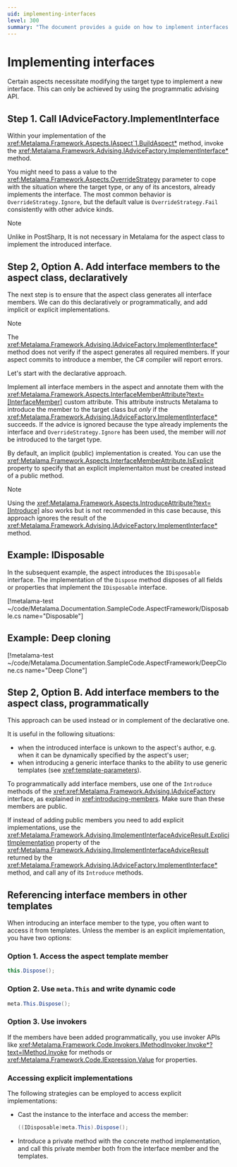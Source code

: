 ```yaml
---
uid: implementing-interfaces
level: 300
summary: "The document provides a guide on how to implement interfaces using the programmatic advising API in the Metalama Framework, with examples for IDisposable and Deep cloning."
---
```

# Implementing interfaces

Certain aspects necessitate modifying the target type to implement a new interface. This can only be achieved by using the programmatic advising API.

## Step 1. Call IAdviceFactory.ImplementInterface

Within your implementation of the <xref:Metalama.Framework.Aspects.IAspect`1.BuildAspect*> method, invoke the <xref:Metalama.Framework.Advising.IAdviceFactory.ImplementInterface*> method.

You might need to pass a value to the <xref:Metalama.Framework.Aspects.OverrideStrategy> parameter to cope with the situation where the target type, or any of its ancestors, already implements the interface. The most common behavior is `OverrideStrategy.Ignore`, but the default value is `OverrideStrategy.Fail` consistently with other advice kinds.

> [!NOTE]
>  Unlike in PostSharp, It is not necessary in Metalama for the aspect class to implement the introduced interface.

## Step 2, Option A. Add interface members to the aspect class, declaratively

The next step is to ensure that the aspect class generates all interface members. We can do this declaratively or programmatically, and add implicit or explicit implementations.

> [!NOTE]
> The <xref:Metalama.Framework.Advising.IAdviceFactory.ImplementInterface*> method does not verify if the aspect generates all required members. If your aspect commits to introduce a member, the C# compiler will report errors.

Let's start with the declarative approach.

Implement all interface members in the aspect and annotate them with the <xref:Metalama.Framework.Aspects.InterfaceMemberAttribute?text=[InterfaceMember]> custom attribute. This attribute instructs Metalama to introduce the member to the target class but _only_ if the <xref:Metalama.Framework.Advising.IAdviceFactory.ImplementInterface*> succeeds. If the advice is ignored because the type already implements the interface and `OverrideStrategy.Ignore` has been used, the member will _not_ be introduced to the target type. 

By default, an implicit (public) implementation is created. You can use the <xref:Metalama.Framework.Aspects.InterfaceMemberAttribute.IsExplicit> property to specify that an explicit implementaiton must be created instead of a public method.

> [!NOTE]
> Using the <xref:Metalama.Framework.Aspects.IntroduceAttribute?text=[Introduce]> also works but is not recommended in this case because, this approach ignores the result of the <xref:Metalama.Framework.Advising.IAdviceFactory.ImplementInterface*> method. 


## Example: IDisposable

In the subsequent example, the aspect introduces the `IDisposable` interface. The implementation of the `Dispose` method disposes of all fields or properties that implement the `IDisposable` interface.

[!metalama-test  ~/code/Metalama.Documentation.SampleCode.AspectFramework/Disposable.cs name="Disposable"]

## Example: Deep cloning

[!metalama-test ~/code/Metalama.Documentation.SampleCode.AspectFramework/DeepClone.cs name="Deep Clone"]


## Step 2, Option B. Add interface members to the aspect class, programmatically

This approach can be used instead or in complement of the declarative one.

It is useful in the following situations:

* when the introduced interface is unkown to the aspect's author, e.g. when it can be dynamically specified by the aspect's user;
* when introducing a generic interface thanks to the ability to use generic templates (see <xref:template-parameters>).

To programmatically add interface members, use one of the `Introduce` methods of the <xref:xref:Metalama.Framework.Advising.IAdviceFactory> interface, as explained in <xref:introducing-members>. Make sure than these members are public. 

If instead of adding public members you need to add explicit implementations, use the <xref:Metalama.Framework.Advising.IImplementInterfaceAdviceResult.ExplicitImplementation> property of the <xref:Metalama.Framework.Advising.IImplementInterfaceAdviceResult> returned by the <xref:Metalama.Framework.Advising.IAdviceFactory.ImplementInterface*> method, and call any of its `Introduce` methods.



## Referencing interface members in other templates

When introducing an interface member to the type, you often want to access it from templates. Unless the member is an explicit implementation, you have two options:

[comment]: # (TODO: better code examples)


### Option 1. Access the aspect template member

```cs
this.Dispose();
```


### Option 2. Use `meta.This` and write dynamic code

```cs
meta.This.Dispose();
```

### Option 3. Use invokers

If the members have been added programmatically, you use invoker APIs like <xref:Metalama.Framework.Code.Invokers.IMethodInvoker.Invoke*?text=IMethod.Invoke> for methods or <xref:Metalama.Framework.Code.IExpression.Value> for properties.


### Accessing explicit implementations

The following strategies can be employed to access explicit implementations:

- Cast the instance to the interface and access the member:

    ```cs
    ((IDisposable)meta.This).Dispose();
    ```

- Introduce a private method with the concrete method implementation, and call this private member both from the interface member and the templates.


